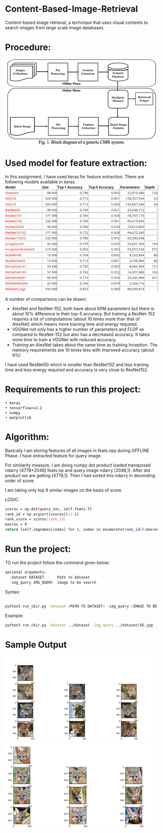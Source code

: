 # Content-Based-Image-Retrieval
 Content-based image retrieval, a technique that uses visual contents to search images from large scale image databases. 

# Procedure:
![alt text](https://raw.githubusercontent.com/Nitin286roxs/Content-Based-Image-Retrieval/master/procedue.png)
 
# Used model for feature extraction:
In this assignment, I have used keras for feature extraction. There are following
models available in keras 
![alt text](https://raw.githubusercontent.com/Nitin286roxs/Content-Based-Image-Retrieval/master/keras_model.png)


A number of comparisons can be drawn:
- AlexNet and ResNet-152, both have about 60M parameters but there is about 10% difference in their top-5 accuracy. But training a ResNet-152 requires a lot of computations (about 10 times more than that of AlexNet) which means more training time and energy required.
- VGGNet not only has a higher number of parameters and FLOP as compared to ResNet-152 but also has a decreased accuracy. It takes more time to train a VGGNet with reduced accuracy.
- Training an AlexNet takes about the same time as training Inception. The memory requirements are 10 times less with improved accuracy (about 9%)

I have used ResNet50 which is smaller than ResNet152 and less training time and less energy required and accuracy is very close to ResNet152.

# Requirements to run this project:

    • keras
    • tensorflow>=2.2
    • numpy
    • matplotlib

# Algorithm:
Basically I am storing features of all images in feats.npy during OFFLINE Phase. I have extracted feature for query image. 

For similarity measure, I am doing numpy dot product loaded transposed ndarry [4778*2048] feats.np and query image ndarry [2048,1]. After dot product we are getting [4778,1]. Then I had sorted this ndarry in decending order of score. 

I am taking only top 9 similar images on the basis of score.

LOGIC:
```sh
scores = np.dot(query_vec, self.feats.T)
rank_id = np.argsort(scores)[::-1]
rank_score = scores[rank_id]
maxres = 9
return [self.imgnames[index] for i, index in enumerate(rank_id[0:maxres])]
```

# Run the project:
TO run the project follow the command given below:
```sh
optional arguments:
  -dataset DATASET      Path to dataset
  -img_query IMG_QUERY  image to be search
```
Syntax:
```sh

python3 run_cbir.py -dataset <PATH TO DATASET> -img_query <IMAGE TO BE SEARCH>
```
Example:
```sh
python3 run_cbir.py -dataset ../dataset -img_query ../dataset/56.jpg
```
# Sample Output
![alt text](https://raw.githubusercontent.com/Nitin286roxs/Content-Based-Image-Retrieval/master/result1.png)
![alt text](https://raw.githubusercontent.com/Nitin286roxs/Content-Based-Image-Retrieval/master/result2.png)


